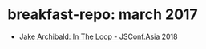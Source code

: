# breakfast-repo: march 2017

- [Jake Archibald: In The Loop - JSConf.Asia 2018](https://www.youtube.com/watch?v=cCOL7MC4Pl0)